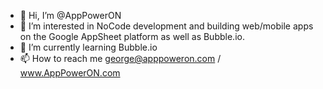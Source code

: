 - 👋 Hi, I’m @AppPowerON
- 👀 I’m interested in NoCode development and building web/mobile apps on the Google AppSheet platform as well as Bubble.io.
- 🌱 I’m currently learning Bubble.io   
- 📫 How to reach me george@apppoweron.com / www.AppPowerON.com

<!---
AppPowerON/AppPowerON is a ✨ special ✨ repository because its `README.md` (this file) appears on your GitHub profile.
You can click the Preview link to take a look at your changes.
--->
